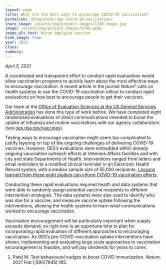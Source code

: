 ```yaml
---	
layout: page	
title: What are the best ways to encourage COVID-19 vaccination?
permalink: /blog/encourage-covid-19-vaccination/	
share_image: /assets/img/project-images/1740-image.jpg
image: /assets/img/project-images/1740.webp
image_alt_text: Nurse applying vaccine
hide_image: true
year: 2023
class:	
summary: 	
---	
```

*April 5, 2021*

A coordinated and transparent effort to conduct rapid evaluations would allow vaccination programs to quickly learn about the most effective ways to encourage vaccination. A recent article in the journal *Nature*¹ calls on health systems to use the COVID-19 vaccination rollout to conduct rapid evaluations on how best to encourage people to get their vaccines. 

Our team at the <a href="https://oes.gsa.gov/about/" target="_blank">Office of Evaluation Sciences at the US General Services Administration</a> has done this type of work before. We have completed eight randomized evaluations of direct communications intended to boost the uptake of influenza and routine vaccinations with our agency collaborators (see <a href="https://oes.gsa.gov/vaccines/" target="_blank">oes.gsa.gov/vaccines</a>).

Testing ways to encourage vaccination might seem too complicated to justify layering on top of the ongoing challenges of delivering COVID-19 vaccines. However, OES’s evaluations were embedded within already ongoing vaccination outreach efforts at Veterans Affairs facilities and with city and state Departments of Health. Interventions ranged from letters and email reminders to a modified clinical reminder in an Electronic Health Record system, with a median sample size of 55,000 recipients. <a href="/assets/publications/OES-vaccine-paper-2-page-summary.pdf" target="_blank">Lessons learned from these eight studies can inform COVID-19 vaccination efforts</a>.

Conducting these rapid evaluations required health and data systems that were able to randomly assign potential vaccine recipients to different intervention strategies. The data systems were also used to identify who was due for a vaccine, and measure vaccine uptake following the interventions, allowing the health systems to learn what communications worked to encourage vaccination. 

Vaccination encouragement will be particularly important when supply exceeds demand, so right now is an opportune time to plan for incorporating rapid evaluation of different approaches to encouraging vaccination. As OES’s pre-COVID vaccination uptake interventions have shown, implementing and evaluating large scale approaches to vaccination encouragement is feasible, and will pay dividends for years to come. 

1. Patel M. Test behavioural nudges to boost COVID immunization. *Nature*. 2021 Feb 1;590(7845):185.
